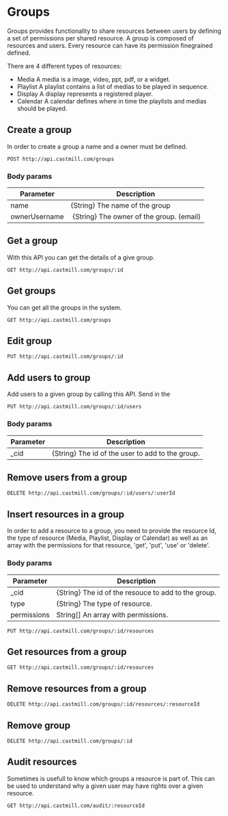 # Groups

Groups provides functionality to share resources between users by defining
a set of permissions per shared resource. A group is composed of resources and
users. Every resource can have its permission finegrained defined.

There are 4 different types of resources:
- Media
    A media is a image, video, ppt, pdf, or a widget.
- Playlist
    A playlist contains a list of medias to be played in sequence.
- Display
    A display represents a registered player.
- Calendar
    A calendar defines where in time the playlists and medias should be played.

## Create a group

In order to create a group a name and a owner must be defined.

`POST http://api.castmill.com/groups`

### Body params
Parameter | Description
--------- | -----------
name | {String} The name of the group
ownerUsername | {String} The owner of the group. (email)

## Get a group

With this API you can get the details of a give group.

`GET http://api.castmill.com/groups/:id`

## Get groups

You can get all the groups in the system.

`GET http://api.castmill.com/groups`

## Edit group

`PUT http://api.castmill.com/groups/:id`

## Add users to group

Add users to a given group by calling this API. Send in the

`PUT http://api.castmill.com/groups/:id/users`

### Body params
Parameter | Description
--------- | -----------
_cid | {String} The id of the user to add to the group.


## Remove users from a group

`DELETE http://api.castmill.com/groups/:id/users/:userId`

## Insert resources in a group

In order to add a resource to a group, you need to provide the resource Id,
the type of resource (Media, Playlist, Display or Calendar) as well as an array
with the permissions for that resource, 'get', 'put', 'use' or 'delete'.

### Body params
Parameter | Description
--------- | -----------
_cid | {String} The id of the resouce to add to the group.
type | {String} The type of resource.
permissions | String[] An array with permissions.

`PUT http://api.castmill.com/groups/:id/resources`

## Get resources from a group

`GET http://api.castmill.com/groups/:id/resources`

## Remove resources from a group

`DELETE http://api.castmill.com/groups/:id/resources/:resourceId`

## Remove group

`DELETE http://api.castmill.com/groups/:id`


## Audit resources

Sometimes is usefull to know which groups a resource is part of. This can be used to
understand why a given user may have rights over a given resource.

`GET http://api.castmill.com/audit/:resourceId`


